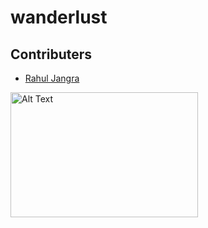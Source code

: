 # wanderlust

## Contributers
- [Rahul Jangra](https://github.com/leonado10000)
<img src="[image-url](https://avatars.githubusercontent.com/u/106389897?v=4)" alt="Alt Text" width="300" height="200">